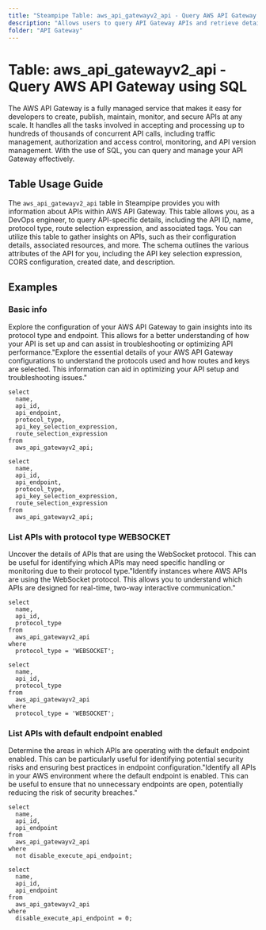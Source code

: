 ```yaml
---
title: "Steampipe Table: aws_api_gatewayv2_api - Query AWS API Gateway using SQL"
description: "Allows users to query API Gateway APIs and retrieve detailed information about each API, including its ID, name, protocol type, and more."
folder: "API Gateway"
---
```


# Table: aws_api_gatewayv2_api - Query AWS API Gateway using SQL

The AWS API Gateway is a fully managed service that makes it easy for developers to create, publish, maintain, monitor, and secure APIs at any scale. It handles all the tasks involved in accepting and processing up to hundreds of thousands of concurrent API calls, including traffic management, authorization and access control, monitoring, and API version management. With the use of SQL, you can query and manage your API Gateway effectively.

## Table Usage Guide

The `aws_api_gatewayv2_api` table in Steampipe provides you with information about APIs within AWS API Gateway. This table allows you, as a DevOps engineer, to query API-specific details, including the API ID, name, protocol type, route selection expression, and associated tags. You can utilize this table to gather insights on APIs, such as their configuration details, associated resources, and more. The schema outlines the various attributes of the API for you, including the API key selection expression, CORS configuration, created date, and description.

## Examples

### Basic info
Explore the configuration of your AWS API Gateway to gain insights into its protocol type and endpoint. This allows for a better understanding of how your API is set up and can assist in troubleshooting or optimizing API performance."Explore the essential details of your AWS API Gateway configurations to understand the protocols used and how routes and keys are selected. This information can aid in optimizing your API setup and troubleshooting issues."


```sql+postgres
select
  name,
  api_id,
  api_endpoint,
  protocol_type,
  api_key_selection_expression,
  route_selection_expression
from
  aws_api_gatewayv2_api;
```

```sql+sqlite
select
  name,
  api_id,
  api_endpoint,
  protocol_type,
  api_key_selection_expression,
  route_selection_expression
from
  aws_api_gatewayv2_api;
```

### List APIs with protocol type WEBSOCKET
Uncover the details of APIs that are using the WebSocket protocol. This can be useful for identifying which APIs may need specific handling or monitoring due to their protocol type."Identify instances where AWS APIs are using the WebSocket protocol. This allows you to understand which APIs are designed for real-time, two-way interactive communication."

```sql+postgres
select
  name,
  api_id,
  protocol_type
from
  aws_api_gatewayv2_api
where
  protocol_type = 'WEBSOCKET';
```

```sql+sqlite
select
  name,
  api_id,
  protocol_type
from
  aws_api_gatewayv2_api
where
  protocol_type = 'WEBSOCKET';
```

### List APIs with default endpoint enabled
Determine the areas in which APIs are operating with the default endpoint enabled. This can be particularly useful for identifying potential security risks and ensuring best practices in endpoint configuration."Identify all APIs in your AWS environment where the default endpoint is enabled. This can be useful to ensure that no unnecessary endpoints are open, potentially reducing the risk of security breaches."


```sql+postgres
select
  name,
  api_id,
  api_endpoint
from
  aws_api_gatewayv2_api
where
  not disable_execute_api_endpoint;
```

```sql+sqlite
select
  name,
  api_id,
  api_endpoint
from
  aws_api_gatewayv2_api
where
  disable_execute_api_endpoint = 0;
```